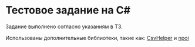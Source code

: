 # Тестовое задание на C#

Задание выполнено согласно указаниям в ТЗ.

Использованы дополнительные библиотеки, такие как: [CsvHelper](https://github.com/JoshClose/CsvHelper) и [npoi](https://github.com/nissl-lab/npoi)
